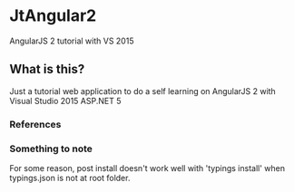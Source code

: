 # JtAngular2
AngularJS 2 tutorial with VS 2015

## What is this?
Just a tutorial web application to do a self learning on AngularJS 2 with Visual Studio 2015 ASP.NET 5

### References

### Something to note
For some reason, post install doesn't work well with 'typings install' when typings.json is not at root folder.
